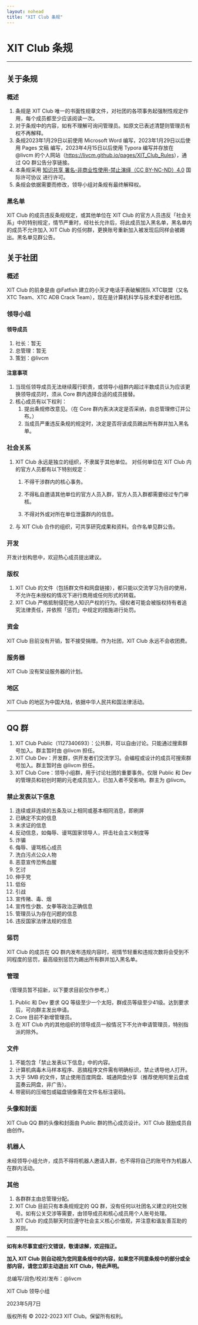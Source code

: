 ```yaml
---
layout: nohead
title: "XIT Club 条规"
---
```


# XIT Club 条规

---

## 关于条规

### 概述

1. 条规是 XIT Club 唯一的书面性规章文件，对社团的各项事务起强制性规定作用，每个成员都至少应该阅读一次。
2. 对于条规中的内容，如有不理解可询问管理员。如原文已表述清楚则管理员有权不再解释。
3. 条规2023年1月29日以前使用 Microsoft Word 编写，2023年1月29日以后使用 Pages 文稿 编写，2023年4月15日以后使用 Typora 编写并存放在 @livcm 的个人网站（<https://livcm.github.io/pages/XIT_Club_Rules>），通过 QQ 群公告分享链接。
4. 本条规采用 [知识共享 署名-非商业性使用-禁止演绎（CC BY-NC-ND）4.0](https://creativecommons.org/licenses/by-nc-nd/4.0/deed.zh "知识共享 署名-非商业性使用-禁止演绎 4.0")  国际许可协议 进行许可。
5. 条规会依据需要而修改，领导小组对条规有最终解释权。

### 黑名单

XIT Club 的成员违反条规规定，或其他单位在 XIT Club 的官方人员违反「社会关系」中的特别规定，情节严重时，经社长允许后，将此成员加入黑名单，黑名单内的成员不允许加入 XIT Club 的任何群，更换账号重新加入被发现后同样会被踢出。黑名单见群公告。

## 关于社团

### 概述

XIT Club 的前身是由 @Fatfish 建立的小天才电话手表破解团队 XTC联盟（又名XTC Team、XTC ADB Crack Team），现在是计算机科学与技术爱好者社团。

### 领导小组

#### 领导成员

1. 社长：暂无
2. 总管理：暂无
3. 策划：@livcm

#### 注意事项

1. 当现任领导成员无法继续履行职责，或领导小组群内超过半数成员认为应该更换领导成员时，须从 Core 群内选择合适的成员接替。
2. 核心成员有以下权利：
   1. 提出条规修改意见。（在 Core 群内表决决定是否采纳，由总管理修订并公布。）
   2. 当成员严重违反条规的规定时，决定是否将该成员踢出所有群并加入黑名单。

### 社会关系

1. XIT Club 永远是独立的组织，不隶属于其他单位。
   对任何单位在 XIT Club 内的官方人员都有以下特别规定：

   1. 不得干涉群内的核心事务。

   2. 不得私自邀请其他单位的官方人员入群，官方人员入群都需要经过专门审核。

   3. 不得对外或对所在单位泄露群内的信息。

2. 与 XIT Club 合作的组织，可共享研究成果和资料。合作名单见群公告。

### 开发

开发计划构思中，欢迎热心成员提出建议。

### 版权

1. XIT Club 的文件（包括群文件和网盘链接），都只能以交流学习为目的使用，不允许在未授权的情况下进行商用或任何形式的转载。
2. XIT Club 严格抵制侵犯他人知识产权的行为。侵权者可能会被版权持有者追究法律责任，并依照「惩罚」中规定的措施进行处罚。

### 资金

XIT Club 目前没有开销，暂不接受捐赠。作为社团，XIT Club 永远不会收团费。

### 服务器

 XIT Club 没有架设服务器的计划。

### 地区

XIT Club 的地区为中国大陆，依据中华人民共和国法律活动。

------

## QQ 群

1. XIT Club Public（1127340693）：公共群，可以自由讨论。只能通过搜索群号加入。群主暂时由 @livcm 担任。
2. XIT Club Dev：开发群，供开发者们交流学习。会编程或设计的成员可搜索群号加入。群主暂时由 @livcm 担任。
3. XIT Club Core：领导小组群，用于讨论社团的重要事务。仅限 Public 和 Dev 的管理员和初创时期的元老成员加入，已加入者不受影响。群主为 @livcm。

### 禁止发表以下信息

1. 连续或非连续的五条及以上相同或基本相同消息，即刷屏
2. 已确定不实的信息
3. 未求证的信息
4. 反动信息，如侮辱、谩骂国家领导人，抨击社会主义制度等
5. 诈骗
6. 侮辱、谩骂核心成员
7. 洗白污点公众人物
8. 恶意宣传恐怖血腥
9. 乞讨
10. 伸手党
11. 低俗
12. 引战
13. 宣传赌、毒、烟
14. 宣传性少数、女拳等政治正确信息
15. 管理员认为存在问题的信息
16. 违反国家法律法规的信息

### 惩罚

XIT Club 的成员在 QQ 群内发布违规内容时，视情节轻重和违规次数将会受到不同程度的惩罚，最高级别惩罚为踢出所有群并加入黑名单。

### 管理

（管理员暂不招新，以下要求目前仅作参考。）

1. Public 和 Dev 要求 QQ 等级至少一个太阳，群成员等级至少41级。达到要求后，可向群主发出申请。
2. Core 目前不新增管理员。
3. 在 XIT Club 内的其他组织的领导成员一般情况下不允许申请管理员，特别指派的除外。

### 文件

1. 不能包含「禁止发表以下信息」中的内容。
2. 计算机病毒木马样本程序、恶搞程序文件需有明确标识，禁止诱导他人打开。
3. 大于 5MB 的文件，禁止使用百度网盘、城通网盘分享（推荐使用阿里云盘或蓝奏云网盘，非广告）。
4. 带密码的压缩包或磁盘镜像需在文件名标注密码。

### 头像和封面

XIT Club QQ 群的头像和封面由 Public 群的热心成员设计。XIT Club 鼓励成员自由创作。

### 机器人

未经领导小组允许，成员不得将机器人邀请入群，也不得将自己的账号作为机器人在群内活动。

### 其他

1. 各群群主由总管理分配。
2. XIT Club 目前只有本条规规定的 QQ 群，没有任何以社团名义建立的社交账号。如有公关交涉等需要，由领导成员和核心成员用个人账号处理。
3. XIT Club 的成员聊天时应遵守社会主义核心价值观，并注意和谐友善互助的原则。

---

**如有未尽事宜或行文错误，敬请谅解，欢迎指正。**

**加入 XIT Club 则自动视为您同意条规中的内容，如果您不同意条规中的部分或全部内容，请您立即主动退出 XIT Club，特此声明。**

总编写/润色/校对/发布：@livcm

XIT Club 领导小组

2023年5月7日

版权所有 &copy; 2022-2023 XIT Club。保留所有权利。
